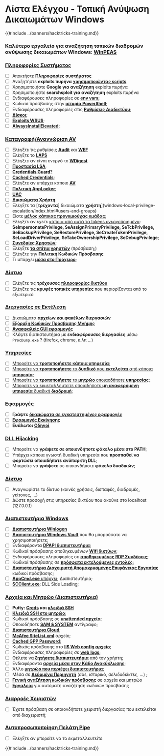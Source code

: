 # Λίστα Ελέγχου - Τοπική Ανύψωση Δικαιωμάτων Windows

{{#include ../banners/hacktricks-training.md}}

### **Καλύτερο εργαλείο για αναζήτηση τοπικών διαδρομών ανύψωσης δικαιωμάτων Windows:** [**WinPEAS**](https://github.com/carlospolop/privilege-escalation-awesome-scripts-suite/tree/master/winPEAS)

### [Πληροφορίες Συστήματος](windows-local-privilege-escalation/index.html#system-info)

- [ ] Αποκτήστε [**Πληροφορίες συστήματος**](windows-local-privilege-escalation/index.html#system-info)
- [ ] Αναζητήστε **exploits πυρήνα** [**χρησιμοποιώντας scripts**](windows-local-privilege-escalation/index.html#version-exploits)
- [ ] Χρησιμοποιήστε **Google για αναζήτηση** exploits πυρήνα
- [ ] Χρησιμοποιήστε **searchsploit για αναζήτηση** exploits πυρήνα
- [ ] Ενδιαφέρουσες πληροφορίες σε [**env vars**](windows-local-privilege-escalation/index.html#environment);
- [ ] Κωδικοί πρόσβασης στην [**ιστορία PowerShell**](windows-local-privilege-escalation/index.html#powershell-history);
- [ ] Ενδιαφέρουσες πληροφορίες στις [**Ρυθμίσεις Διαδικτύου**](windows-local-privilege-escalation/index.html#internet-settings);
- [ ] [**Δίσκοι**](windows-local-privilege-escalation/index.html#drives);
- [ ] [**Exploits WSUS**](windows-local-privilege-escalation/index.html#wsus);
- [ ] [**AlwaysInstallElevated**](windows-local-privilege-escalation/index.html#alwaysinstallelevated);

### [Καταγραφή/Αναγνώριση AV](windows-local-privilege-escalation/index.html#enumeration)

- [ ] Ελέγξτε τις ρυθμίσεις [**Audit**](windows-local-privilege-escalation/index.html#audit-settings) και [**WEF**](windows-local-privilege-escalation/index.html#wef)
- [ ] Ελέγξτε το [**LAPS**](windows-local-privilege-escalation/index.html#laps)
- [ ] Ελέγξτε αν είναι ενεργό το [**WDigest**](windows-local-privilege-escalation/index.html#wdigest)
- [ ] [**Προστασία LSA**](windows-local-privilege-escalation/index.html#lsa-protection);
- [ ] [**Credentials Guard**](windows-local-privilege-escalation/index.html#credentials-guard)[?](windows-local-privilege-escalation/index.html#cached-credentials)
- [ ] [**Cached Credentials**](windows-local-privilege-escalation/index.html#cached-credentials);
- [ ] Ελέγξτε αν υπάρχει κάποιο [**AV**](https://github.com/carlospolop/hacktricks/blob/master/windows-hardening/windows-av-bypass/README.md)
- [ ] [**Πολιτική AppLocker**](https://github.com/carlospolop/hacktricks/blob/master/windows-hardening/authentication-credentials-uac-and-efs/README.md#applocker-policy);
- [ ] [**UAC**](https://github.com/carlospolop/hacktricks/blob/master/windows-hardening/authentication-credentials-uac-and-efs/uac-user-account-control/README.md)
- [ ] [**Δικαιώματα Χρήστη**](windows-local-privilege-escalation/index.html#users-and-groups)
- [ ] Ελέγξτε τα [**τρέχοντα**] δικαιώματα **χρήστη**](windows-local-privilege-escalation/index.html#users-and-groups)
- [ ] Είστε [**μέλος κάποιας προνομιούχας ομάδας**](windows-local-privilege-escalation/index.html#privileged-groups);
- [ ] Ελέγξτε αν έχετε [κάποια από αυτά τα tokens ενεργοποιημένα](windows-local-privilege-escalation/index.html#token-manipulation): **SeImpersonatePrivilege, SeAssignPrimaryPrivilege, SeTcbPrivilege, SeBackupPrivilege, SeRestorePrivilege, SeCreateTokenPrivilege, SeLoadDriverPrivilege, SeTakeOwnershipPrivilege, SeDebugPrivilege**;
- [ ] [**Συνεδρίες Χρηστών**](windows-local-privilege-escalation/index.html#logged-users-sessions);
- [ ] Ελέγξτε [**τα σπίτια χρηστών**](windows-local-privilege-escalation/index.html#home-folders) (πρόσβαση;)
- [ ] Ελέγξτε την [**Πολιτική Κωδικών Πρόσβασης**](windows-local-privilege-escalation/index.html#password-policy)
- [ ] Τι υπάρχει [**μέσα στο Πρόχειρο**](windows-local-privilege-escalation/index.html#get-the-content-of-the-clipboard);

### [Δίκτυο](windows-local-privilege-escalation/index.html#network)

- [ ] Ελέγξτε τις **τρέχουσες** [**πληροφορίες δικτύου**](windows-local-privilege-escalation/index.html#network)
- [ ] Ελέγξτε τις **κρυφές τοπικές υπηρεσίες** που περιορίζονται από το εξωτερικό

### [Διεργασίες σε Εκτέλεση](windows-local-privilege-escalation/index.html#running-processes)

- [ ] Δικαιώματα [**αρχείων και φακέλων διεργασιών**](windows-local-privilege-escalation/index.html#file-and-folder-permissions)
- [ ] [**Εξόρυξη Κωδικών Πρόσβασης Μνήμης**](windows-local-privilege-escalation/index.html#memory-password-mining)
- [ ] [**Ανασφαλείς GUI εφαρμογές**](windows-local-privilege-escalation/index.html#insecure-gui-apps)
- [ ] Κλέψτε διαπιστευτήρια με **ενδιαφέρουσες διεργασίες** μέσω `ProcDump.exe` ? (firefox, chrome, κ.λπ ...)

### [Υπηρεσίες](windows-local-privilege-escalation/index.html#services)

- [ ] [Μπορείτε να **τροποποιήσετε κάποια υπηρεσία**;](windows-local-privilege-escalation/index.html#permissions)
- [ ] [Μπορείτε να **τροποποιήσετε** το **δυαδικό** που **εκτελείται** από κάποια **υπηρεσία**;](windows-local-privilege-escalation/index.html#modify-service-binary-path)
- [ ] [Μπορείτε να **τροποποιήσετε** το **μητρώο** οποιασδήποτε **υπηρεσίας**;](windows-local-privilege-escalation/index.html#services-registry-modify-permissions)
- [ ] [Μπορείτε να εκμεταλλευτείτε οποιαδήποτε **μη αναφερόμενη υπηρεσία** δυαδική **διαδρομή**;](windows-local-privilege-escalation/index.html#unquoted-service-paths)

### [**Εφαρμογές**](windows-local-privilege-escalation/index.html#applications)

- [ ] **Γράψτε** [**δικαιώματα σε εγκατεστημένες εφαρμογές**](windows-local-privilege-escalation/index.html#write-permissions)
- [ ] [**Εφαρμογές Εκκίνησης**](windows-local-privilege-escalation/index.html#run-at-startup)
- [ ] **Ευάλωτοι** [**Οδηγοί**](windows-local-privilege-escalation/index.html#drivers)

### [DLL Hijacking](windows-local-privilege-escalation/index.html#path-dll-hijacking)

- [ ] Μπορείτε να **γράψετε σε οποιονδήποτε φάκελο μέσα στο PATH**;
- [ ] Υπάρχει κάποια γνωστή δυαδική υπηρεσία που **προσπαθεί να φορτώσει οποιαδήποτε ανύπαρκτη DLL**;
- [ ] Μπορείτε να **γράψετε** σε οποιονδήποτε **φάκελο δυαδικών**;

### [Δίκτυο](windows-local-privilege-escalation/index.html#network)

- [ ] Αναγνωρίστε το δίκτυο (κοινές χρήσεις, διεπαφές, διαδρομές, γείτονες, ...)
- [ ] Δώστε προσοχή στις υπηρεσίες δικτύου που ακούνε στο localhost (127.0.0.1)

### [Διαπιστευτήρια Windows](windows-local-privilege-escalation/index.html#windows-credentials)

- [ ] [**Διαπιστευτήρια Winlogon**](windows-local-privilege-escalation/index.html#winlogon-credentials)
- [ ] [**Διαπιστευτήρια Windows Vault**](windows-local-privilege-escalation/index.html#credentials-manager-windows-vault) που θα μπορούσατε να χρησιμοποιήσετε;
- [ ] Ενδιαφέροντα [**DPAPI διαπιστευτήρια**](windows-local-privilege-escalation/index.html#dpapi);
- [ ] Κωδικοί πρόσβασης αποθηκευμένων [**Wifi δικτύων**](windows-local-privilege-escalation/index.html#wifi);
- [ ] Ενδιαφέρουσες πληροφορίες σε [**αποθηκευμένες RDP Συνδέσεις**](windows-local-privilege-escalation/index.html#saved-rdp-connections);
- [ ] Κωδικοί πρόσβασης σε [**πρόσφατα εκτελούμενες εντολές**](windows-local-privilege-escalation/index.html#recently-run-commands);
- [ ] [**Διαπιστευτήρια Διαχειριστή Απομακρυσμένης Επιφάνειας Εργασίας**](windows-local-privilege-escalation/index.html#remote-desktop-credential-manager) κωδικοί πρόσβασης;
- [ ] [**AppCmd.exe** υπάρχει](windows-local-privilege-escalation/index.html#appcmd-exe); Διαπιστευτήρια;
- [ ] [**SCClient.exe**](windows-local-privilege-escalation/index.html#scclient-sccm); DLL Side Loading;

### [Αρχεία και Μητρώο (Διαπιστευτήρια)](windows-local-privilege-escalation/index.html#files-and-registry-credentials)

- [ ] **Putty:** [**Creds**](windows-local-privilege-escalation/index.html#putty-creds) **και** [**κλειδιά SSH**](windows-local-privilege-escalation/index.html#putty-ssh-host-keys)
- [ ] [**Κλειδιά SSH στο μητρώο**](windows-local-privilege-escalation/index.html#ssh-keys-in-registry);
- [ ] Κωδικοί πρόσβασης σε [**unattended αρχεία**](windows-local-privilege-escalation/index.html#unattended-files);
- [ ] Οποιοδήποτε [**SAM & SYSTEM**](windows-local-privilege-escalation/index.html#sam-and-system-backups) αντίγραφο;
- [ ] [**Διαπιστευτήρια Cloud**](windows-local-privilege-escalation/index.html#cloud-credentials);
- [ ] [**McAfee SiteList.xml**](windows-local-privilege-escalation/index.html#mcafee-sitelist.xml) αρχείο;
- [ ] [**Cached GPP Password**](windows-local-privilege-escalation/index.html#cached-gpp-pasword);
- [ ] Κωδικός πρόσβασης στο [**IIS Web config αρχείο**](windows-local-privilege-escalation/index.html#iis-web-config);
- [ ] Ενδιαφέρουσες πληροφορίες σε [**web** **logs**](windows-local-privilege-escalation/index.html#logs);
- [ ] Θέλετε να [**ζητήσετε διαπιστευτήρια**](windows-local-privilege-escalation/index.html#ask-for-credentials) από τον χρήστη;
- [ ] Ενδιαφέροντα [**αρχεία μέσα στον Κάδο Ανακύκλωσης**](windows-local-privilege-escalation/index.html#credentials-in-the-recyclebin);
- [ ] Άλλο [**μητρώο που περιέχει διαπιστευτήρια**](windows-local-privilege-escalation/index.html#inside-the-registry);
- [ ] Μέσα σε [**Δεδομένα Περιηγητή**](windows-local-privilege-escalation/index.html#browsers-history) (dbs, ιστορικό, σελιδοδείκτες, ...) ;
- [ ] [**Γενική αναζήτηση κωδικών πρόσβασης**](windows-local-privilege-escalation/index.html#generic-password-search-in-files-and-registry) σε αρχεία και μητρώο
- [ ] [**Εργαλεία**](windows-local-privilege-escalation/index.html#tools-that-search-for-passwords) για αυτόματη αναζήτηση κωδικών πρόσβασης

### [Διαρροές Χειριστών](windows-local-privilege-escalation/index.html#leaked-handlers)

- [ ] Έχετε πρόσβαση σε οποιονδήποτε χειριστή διεργασίας που εκτελείται από διαχειριστή;

### [Αυτοπροσωποποίηση Πελάτη Pipe](windows-local-privilege-escalation/index.html#named-pipe-client-impersonation)

- [ ] Ελέγξτε αν μπορείτε να το εκμεταλλευτείτε

{{#include ../banners/hacktricks-training.md}}
